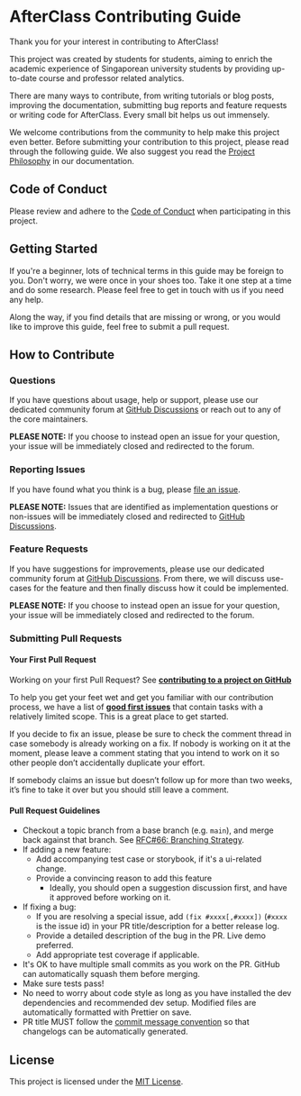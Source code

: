 # AfterClass Contributing Guide

Thank you for your interest in contributing to AfterClass!

This project was created by students for students, aiming to enrich the academic experience of Singaporean university students by providing up-to-date course and professor related analytics.

There are many ways to contribute, from writing tutorials or blog posts, improving the documentation, submitting bug reports and feature requests or writing code for AfterClass. Every small bit helps us out immensely.

We welcome contributions from the community to help make this project even better. Before submitting your contribution to this project, please read through the following guide. We also suggest you read the [Project Philosophy](PHILOSOPHY.md.md) in our documentation.

## Code of Conduct

Please review and adhere to the [Code of Conduct](CODE_OF_CONDUCT.md) when participating in this project.

## Getting Started

If you're a beginner, lots of technical terms in this guide may be foreign to you. Don't worry, we were once in your shoes too. Take it one step at a time and do some research. Please feel free to get in touch with us if you need any help.

Along the way, if you find details that are missing or wrong, or you would like to improve this guide, feel free to submit a pull request.

## How to Contribute

### Questions

If you have questions about usage, help or support, please use our dedicated community forum at [GitHub Discussions](https://github.com/AfterClass-io/afterclass.io-v2/discussions/categories/q-a) or reach out to any of the core maintainers.

**PLEASE NOTE:** If you choose to instead open an issue for your question, your issue will be immediately closed and redirected to the forum.

### Reporting Issues

If you have found what you think is a bug, please [file an issue](https://github.com/AfterClass-io/afterclass.io-v2/issues/new/choose).

**PLEASE NOTE:** Issues that are identified as implementation questions or non-issues will be immediately closed and redirected to [GitHub Discussions](https://github.com/AfterClass-io/afterclass.io-v2/discussions).

### Feature Requests

If you have suggestions for improvements, please use our dedicated community forum at [GitHub Discussions](https://github.com/AfterClass-io/afterclass.io-v2/discussions/categories/ideas). From there, we will discuss use-cases for the feature and then finally discuss how it could be implemented.

**PLEASE NOTE:** If you choose to instead open an issue for your question, your issue will be immediately closed and redirected to the forum.

### Submitting Pull Requests

#### Your First Pull Request

Working on your first Pull Request? See **[contributing to a project on GitHub](https://docs.github.com/en/get-started/exploring-projects-on-github/contributing-to-a-project)**

To help you get your feet wet and get you familiar with our contribution process, we have a list of **[good first issues](https://github.com/AfterClass-io/afterclass.io-v2/issues?q=is%3Aissue+is%3Aopen+label%3A%22good+first+issue%22)** that contain tasks with a relatively limited scope. This is a great place to get started.

If you decide to fix an issue, please be sure to check the comment thread in case somebody is already working on a fix. If nobody is working on it at the moment, please leave a comment stating that you intend to work on it so other people don’t accidentally duplicate your effort.

If somebody claims an issue but doesn’t follow up for more than two weeks, it’s fine to take it over but you should still leave a comment.

#### Pull Request Guidelines

- Checkout a topic branch from a base branch (e.g. `main`), and merge back against that branch. See [RFC#66: Branching Strategy](https://github.com/AfterClass-io/afterclass.io-v2/discussions/66).
- If adding a new feature:
  - Add accompanying test case or storybook, if it's a ui-related change.
  - Provide a convincing reason to add this feature
    - Ideally, you should open a suggestion discussion first, and have it approved before working on it.
- If fixing a bug:
  - If you are resolving a special issue, add `(fix #xxxx[,#xxxx])` (`#xxxx` is the issue id) in your PR title/description for a better release log.
  - Provide a detailed description of the bug in the PR. Live demo preferred.
  - Add appropriate test coverage if applicable.
- It's OK to have multiple small commits as you work on the PR. GitHub can automatically squash them before merging.
- Make sure tests pass!
- No need to worry about code style as long as you have installed the dev dependencies and recommended dev setup. Modified files are automatically formatted with Prettier on save.
- PR title MUST follow the [commit message convention](./.github/commit-convention.md) so that changelogs can be automatically generated.

## License

This project is licensed under the [MIT License](LICENSE).
